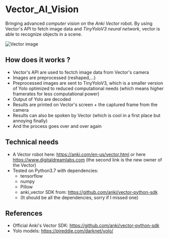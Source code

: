 # Vector_AI_Vision
Bringing advanced *computer vision* on the *Anki Vector* robot.
By using Vector's API to fetch image data and *TinyYoloV3 neural network*, vector is able to recognize objects in a scene.

![Vector image](https://miro.medium.com/max/1400/1*FK_q8iXcwaIJX4__nwWGyg.jpeg)

## How does it works ?
* Vector's API are used to fectch image data from Vector's camera 
* Images are preprocessed (reshaped,...)
* Preprocessed images are sent to TinyYoloV3, which is a smaller version of Yolo optimized to reduced computational needs (which means higher framerates for less computational power)
* Output of Yolo are decoded
* Results are printed on Vector's screen + the captured frame from the camera
* Results can also be spoken by Vector (which is cool in a first place but annoying finally)
* And the process goes over and over again

## Technical needs
* A Vector robot here: https://anki.com/en-us/vector.html or here https://www.digitaldreamlabs.com (the second link is the new owner of the Vector)
* Tested on Python3.7 with dependencies:
    * tensorflow
    * numpy
    * Pillow
    * anki_vector SDK from: https://github.com/anki/vector-python-sdk
    * (It should be all the dependencies, sorry if I missed one)

## References
* Official Anki's Vector SDK: https://github.com/anki/vector-python-sdk
* Yolo models: https://pjreddie.com/darknet/yolo/
